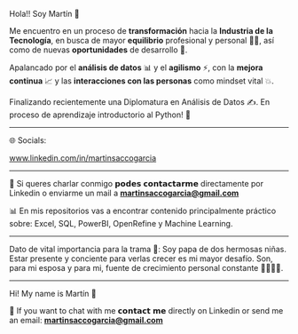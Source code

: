 Hola!! Soy Martín 👋

Me encuentro en un proceso de **transformación** hacia la **Industria de la Tecnología**, en busca de mayor **equilibrio** profesional y personal 💆‍♂️, así como de nuevas **oportunidades** de desarrollo 🚀. 

Apalancado por el **análisis de datos** 📊 y el **agilismo** ⚡, con la **mejora continua** 📈 y las **interacciones con las personas** como mindset vital 💥.

Finalizando recientemente una Diplomatura en Análisis de Datos ✍. En proceso de aprendizaje introductorio al Python! 📖

---------------------------------------------------------------------

🌐 Socials:

www.linkedin.com/in/martinsaccogarcia

---------------------------------------------------------------------

📧 Si queres charlar conmigo 𝗽𝗼𝗱𝗲𝘀 𝗰𝗼𝗻𝘁𝗮𝗰𝘁𝗮𝗿𝗺𝗲 directamente por Linkedin o enviarme un mail a **martinsaccogarcia@gmail.com**

📊 En mis repositorios vas a encontrar contenido principalmente práctico sobre: Excel, SQL, PowerBI, OpenRefine y Machine Learning.

--------------------------------------------------------------------

Dato de vital importancia para la trama 🤗: Soy papa de dos hermosas niñas. Estar presente y conciente para verlas crecer es mi mayor desafío. Son, para mi esposa y para mi, fuente de crecimiento personal constante 👨‍👩‍👧‍👧.

-------------------------------------------------------------------

Hi! My name is Martín 👋

📧 If you want to chat with me 𝗰𝗼𝗻𝘁𝗮𝗰𝘁 𝗺𝗲 directly on Linkedin or send me an email: **martinsaccogarcia@gmail.com**

<!---
MSaccoGarcia/MSaccoGarcia is a ✨ special ✨ repository because its `README.md` (this file) appears on your GitHub profile.
You can click the Preview link to take a look at your changes.
--->
